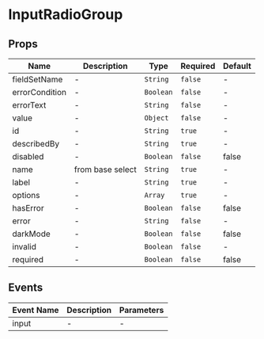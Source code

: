 # InputRadioGroup

## Props

<!-- @vuese:InputRadioGroup:props:start -->
|Name|Description|Type|Required|Default|
|---|---|---|---|---|
|fieldSetName|-|`String`|`false`|-|
|errorCondition|-|`Boolean`|`false`|-|
|errorText|-|`String`|`false`|-|
|value|-|`Object`|`false`|-|
|id|-|`String`|`true`|-|
|describedBy|-|`String`|`true`|-|
|disabled|-|`Boolean`|`false`|false|
|name|from base select|`String`|`true`|-|
|label|-|`String`|`true`|-|
|options|-|`Array`|`true`|-|
|hasError|-|`Boolean`|`false`|false|
|error|-|`String`|`false`|-|
|darkMode|-|`Boolean`|`false`|false|
|invalid|-|`Boolean`|`false`|-|
|required|-|`Boolean`|`false`|false|

<!-- @vuese:InputRadioGroup:props:end -->


## Events

<!-- @vuese:InputRadioGroup:events:start -->
|Event Name|Description|Parameters|
|---|---|---|
|input|-|-|

<!-- @vuese:InputRadioGroup:events:end -->


